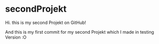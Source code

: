 # secondProjekt
Hi. this is my second Projekt on GitHub!

And this is my first commit for my second Projekt which I made in testing Version :O

